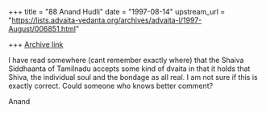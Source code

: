 +++
title = "88 Anand Hudli"
date = "1997-08-14"
upstream_url = "https://lists.advaita-vedanta.org/archives/advaita-l/1997-August/006851.html"

+++
[Archive link](https://lists.advaita-vedanta.org/archives/advaita-l/1997-August/006851.html)

I have read somewhere (cant remember exactly where) that the Shaiva
Siddhaanta of Tamilnadu accepts some kind of dvaita in that it holds that
Shiva, the individual soul and the bondage as all real. I am not sure if
this is exactly correct. Could someone who knows better comment?

Anand


